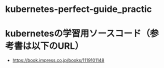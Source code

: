 # kubernetes-perfect-guide_practic

# kubernetesの学習用ソースコード（参考書は以下のURL）
- https://book.impress.co.jp/books/1119101148
